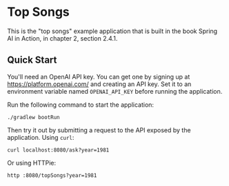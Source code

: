 # Top Songs

This is the "top songs" example application that is built in the book Spring AI
in Action, in chapter 2, section 2.4.1.

## Quick Start
You'll need an OpenAI API key. You can get one by signing up at
https://platform.openai.com/ and creating an API key. Set it to an environment
variable named `OPENAI_API_KEY` before running the application.

Run the following command to start the application:

```shell
./gradlew bootRun
```

Then try it out by submitting a request to the API exposed by the application.
Using `curl`:

```shell
curl localhost:8080/ask?year=1981
```

Or using HTTPie:

```shell
http :8080/topSongs?year=1981
```
